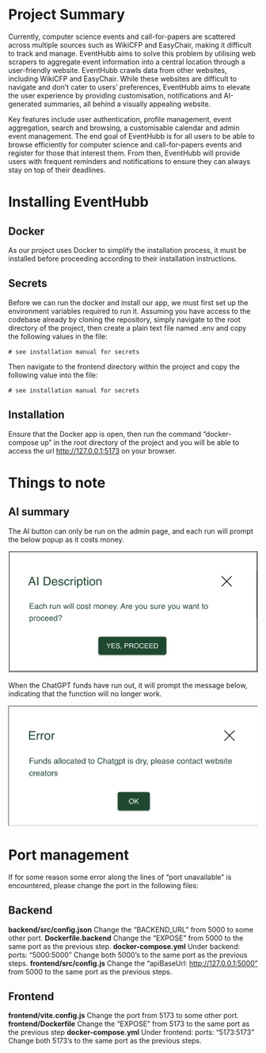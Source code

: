 # Project Summary 
Currently, computer science events and call-for-papers are scattered across multiple sources such as WikiCFP and EasyChair, making it difficult to track and manage. EventHubb aims to solve this problem by utilising web scrapers to aggregate event information into a central location through a user-friendly website. EventHubb crawls data from other websites, including WikiCFP and EasyChair. While these websites are difficult to navigate and don’t cater to users’ preferences, EventHubb aims to elevate the user experience by providing customisation, notifications and AI-generated summaries, all behind a visually appealing website.

Key features include user authentication, profile management, event aggregation, search and browsing, a customisable calendar and admin event management. The end goal of EventHubb is for all users to be able to browse efficiently for computer science and call-for-papers events and register for those that interest them. From then, EventHubb will provide users with frequent reminders and notifications to ensure they can always stay on top of their deadlines. 

# Installing EventHubb
## Docker
As our project uses Docker to simplify the installation process, it must be installed before proceeding according to their installation instructions.
## Secrets
Before we can run the docker and install our app, we must first set up the environment variables required to run it. Assuming you have access to the codebase already by cloning the repository, simply navigate to the root directory of the project, then create a plain text file named .env and copy the following values in the file:

```
# see installation manual for secrets
```

Then navigate to the frontend directory within the project and copy the following value into the file:

```
# see installation manual for secrets
```


## Installation
Ensure that the Docker app is open, then run the command “docker-compose up” in the root directory of the project and you will be able to access the url http://127.0.0.1:5173 on your browser.

# Things to note
## AI summary
The AI button can only be run on the admin page, and each run will prompt the below popup as it costs money. 

![alt text](image.png)

When the ChatGPT funds have run out, it will prompt the message below, indicating that the function will no longer work.

![alt text](image-1.png)

# Port management
If for some reason some error along the lines of “port unavailable” is encountered, please change the port in the following files:
## Backend
**backend/src/config.json**
Change the “BACKEND_URL” from 5000 to some other port.
**Dockerfile.backend**
Change the “EXPOSE” from 5000 to the same port as the previous step.
**docker-compose.yml**
Under
backend:
	ports:
“5000:5000”
Change both 5000’s to the same port as the previous steps.
**frontend/src/config.js**
Change the “apiBaseUrl: http://127.0.0.1:5000” from 5000 to the same port as the previous steps.
## Frontend
**frontend/vite.config.js**
Change the port from 5173 to some other port.
**frontend/Dockerfile**
Change the “EXPOSE” from 5173 to the same port as the previous step
**docker-compose.yml**
Under
frontend:
	ports:
“5173:5173”
Change both 5173’s to the same port as the previous steps.
